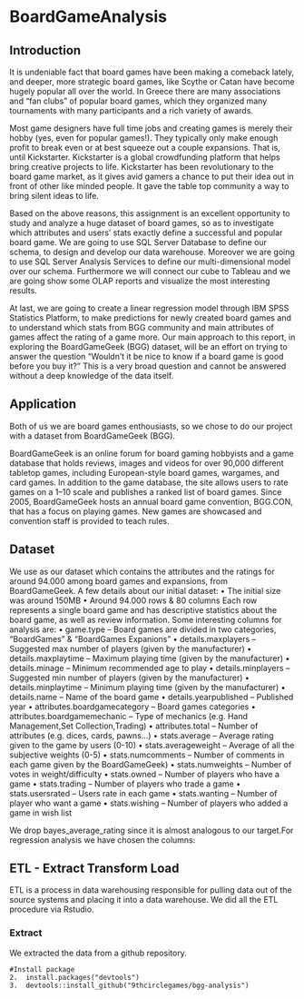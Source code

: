 # BoardGameAnalysis

## Introduction

It is undeniable fact that board games have been making a comeback lately, and deeper, more strategic board games, like Scythe or Catan have become hugely popular all over the world. In Greece there are many associations and “fan clubs” of popular board games, which they organized many tournaments with many participants and a rich variety of awards. 

Most game designers have full time jobs and creating games is merely their hobby (yes, even for popular games!). They typically only make enough profit to break even or at best squeeze out a couple expansions.
That is, until Kickstarter. Kickstarter is a global crowdfunding platform that helps bring creative projects to life. Kickstarter has been revolutionary to the board game market, as it gives avid gamers a chance to put their idea out in front of other like minded people. It gave the table top community a way to bring silent ideas to life. 

Based on the above reasons, this assignment is an excellent opportunity to study and analyze a huge dataset of board games, so as to investigate which attributes and users’ stats exactly define a successful and popular board game.
We are going to use SQL Server Database to define our schema, to design and develop our data warehouse. Moreover we are going to use SQL Server Analysis Services to define our multi-dimensional model over our schema. Furthermore we will connect our cube to Tableau and we are going show some OLAP reports and visualize the most interesting results. 

At last, we are going to create a linear regression model through IBM SPSS Statistics Platform, to make predictions for newly created board games and to understand which stats from BGG community and main attributes of games affect the rating of a game more.
Our main approach to this report, in exploring the BoardGameGeek (BGG) dataset, will be an effort on trying to answer the question “Wouldn’t it be nice to know if a board game is good before you buy it?” This is a very broad question and cannot be answered without a deep knowledge of the data itself.


## Application

Both of us we are board games enthousiasts, so we chose to do our project with a dataset from BoardGameGeek (BGG).

BoardGameGeek is an online forum for board gaming hobbyists and a game database that holds reviews, images and videos for over 90,000 different tabletop games, including European-style board games, wargames, and card games. In addition to the game database, the site allows users to rate games on a 1–10 scale and publishes a ranked list of board games. Since 2005, BoardGameGeek hosts an annual board game convention, BGG.CON,  that has a focus on playing games. New games are showcased and convention staff is provided to teach rules.

## Dataset

We use as our dataset which contains the attributes and the ratings for around 94.000 among board games and expansions, from BoardGameGeek. A few details about our initial dataset:
•	The initial size was around 150MB
•	Around 94.000 rows & 80 columns
Each row represents a single board game and has descriptive statistics about the board game, as well as review information. Some interesting columns for analysis are:
•	game.type – Board games are divided in two categories, “BoardGames” & “BoardGames Expanions”
•	details.maxplayers – Suggested max number of players (given by the manufacturer)
•	details.maxplaytime – Maximum playing time (given by the manufacturer)
•	details.minage – Minimum recommended age to play
•	details.minplayers – Suggested min number of players (given by the manufacturer)
•	details.minplaytime – Minimum playing time (given by the manufacturer)
•	details.name – Name of the board game
•	details.yearpublished – Published year
•	attributes.boardgamecategory – Board games categories
•	attributes.boardgamemechanic – Type of mechanics (e.g. Hand Management,Set Collection,Trading)
•	attributes.total – Number of attributes (e.g. dices, cards, pawns...)
•	stats.average –  Average rating given to the game by users (0-10)
•	stats.averageweight –  Average of all the subjective weights (0-5)
•	stats.numcomments – Number of comments in each game given by the BoardGameGeek)
•	stats.numweights – Number of votes in  weight/difficulty
•	stats.owned  –  Number of players who have a game
•	stats.trading  – Number of players who trade a game
•	stats.usersrated – Users rate in each game
•	stats.wanting – Number of player who want a game
•	stats.wishing – Number of players who added a game in wish list

We drop bayes_average_rating since it is almost analogous to our target.For regression analysis we have chosen the columns:


## ETL - Extract Transform Load

ETL is a process in data warehousing responsible for pulling data out of the source systems and placing it into a data warehouse. We did all the ETL procedure via Rstudio.

### Extract
We extracted the data from a github repository. 

```
#Install package
2.	install.packages("devtools")
3.	devtools::install_github("9thcirclegames/bgg-analysis")
```

